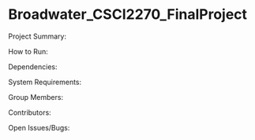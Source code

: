 # Broadwater_CSCI2270_FinalProject

Project Summary:

How to Run:

Dependencies:

System Requirements:

Group Members:

Contributors:

Open Issues/Bugs:
